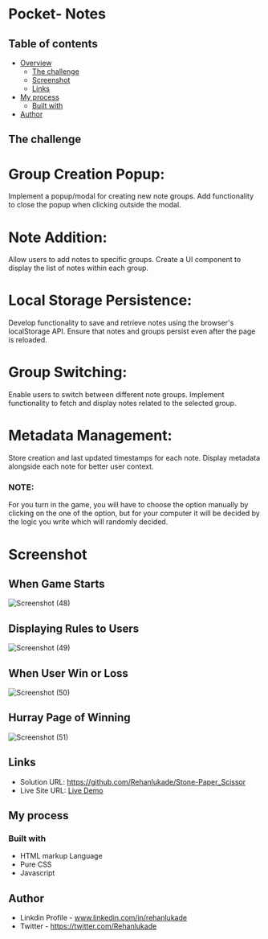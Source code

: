 # Pocket- Notes


## Table of contents

- [Overview](#overview)
  - [The challenge](#the-challenge)
  - [Screenshot](#screenshot)
  - [Links](#links)
- [My process](#my-process)
  - [Built with](#built-with)
- [Author](#author)


## The challenge



# Group Creation Popup:

Implement a popup/modal for creating new note groups.
Add functionality to close the popup when clicking outside the modal.

# Note Addition:

Allow users to add notes to specific groups.
Create a UI component to display the list of notes within each group.

# Local Storage Persistence:

Develop functionality to save and retrieve notes using the browser's localStorage API.
Ensure that notes and groups persist even after the page is reloaded.

# Group Switching:

Enable users to switch between different note groups.
Implement functionality to fetch and display notes related to the selected group.

# Metadata Management:

Store creation and last updated timestamps for each note.
Display metadata alongside each note for better user context.

### NOTE:     
  For you turn in the game, you will have to choose the option manually by clicking on the one of the option, but for your computer it will be decided by the logic you write which will randomly decided.

# Screenshot

## When Game Starts
![Screenshot (48)](https://github.com/Rehanlukade/Stone-Paper_Scissor/assets/47839836/a5ce2745-e756-478e-bba0-903d6df2c1e1)

## Displaying Rules to Users
![Screenshot (49)](https://github.com/Rehanlukade/Stone-Paper_Scissor/assets/47839836/e4618052-5343-4a59-bfb8-18729db68a59)

## When User Win or Loss
![Screenshot (50)](https://github.com/Rehanlukade/Stone-Paper_Scissor/assets/47839836/285010c4-870c-4426-91c4-b1fb5ad51d67)

## Hurray Page of Winning
![Screenshot (51)](https://github.com/Rehanlukade/Stone-Paper_Scissor/assets/47839836/9eb86d1f-49b9-4d25-ab52-18bc014a1811)

## Links

- Solution URL: https://github.com/Rehanlukade/Stone-Paper_Scissor
- Live Site URL: [Live Demo](https://stone-paper-scissor-rsl.netlify.app/)

## My process

### Built with

- HTML markup Language 
- Pure CSS
- Javascript
  
## Author

- Linkdin Profile - www.linkedin.com/in/rehanlukade
- Twitter - https://twitter.com/Rehanlukade
